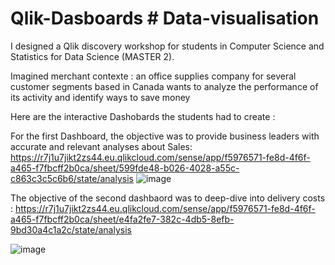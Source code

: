 # Qlik-Dasboards # Data-visualisation
 I designed a Qlik discovery workshop for students in Computer Science and Statistics for Data Science (MASTER 2). 
 
Imagined merchant contexte : an office supplies company for several customer segments based in Canada wants to analyze the performance of its activity and identify ways to save money

Here are the interactive Dashobards the students had to create : 

For the first Dashboard, the objective was to provide business leaders with accurate and relevant analyses about Sales:
https://r7j1u7jikt2zs44.eu.qlikcloud.com/sense/app/f5976571-fe8d-4f6f-a465-f7fbcff2b0ca/sheet/599fde48-b026-4028-a55c-c863c3c5c6b6/state/analysis
![image](https://user-images.githubusercontent.com/114347666/200633094-989f8186-f7a1-48a2-be9d-a728edc89333.png)

The objective of the second dashbaord was to deep-dive into delivery costs :
https://r7j1u7jikt2zs44.eu.qlikcloud.com/sense/app/f5976571-fe8d-4f6f-a465-f7fbcff2b0ca/sheet/e4fa2fe7-382c-4db5-8efb-9bd30a4c1a2c/state/analysis

![image](https://user-images.githubusercontent.com/114347666/200632358-d4467b34-0a8d-4fa1-962d-91b158f5c37a.png)




